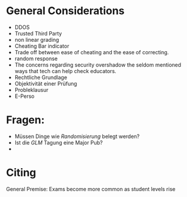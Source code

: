 # General Considerations

- DDOS
- Trusted Third Party
- non linear grading
- Cheating Bar indicator
- Trade off between ease of cheating and the ease of correcting.
- random response
- The concerns regarding security overshadow the seldom mentioned ways that tech can help check educators.
- Rechtliche Grundlage
- Objektivität einer Prüfung
- Probleklausur
- E-Perso

# Fragen:

- Müssen Dinge wie *Randomisierung* belegt werden?
- Ist die *GLM* Tagung eine Major Pub?
- 

# Citing

General Premise: Exams become more common as student levels rise